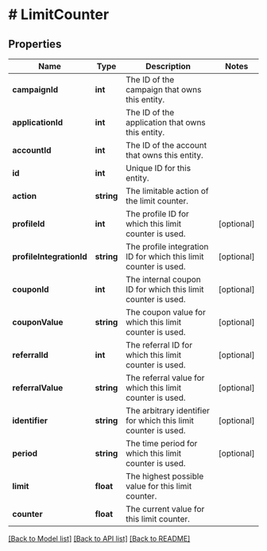 # # LimitCounter

## Properties

Name | Type | Description | Notes
------------ | ------------- | ------------- | -------------
**campaignId** | **int** | The ID of the campaign that owns this entity. | 
**applicationId** | **int** | The ID of the application that owns this entity. | 
**accountId** | **int** | The ID of the account that owns this entity. | 
**id** | **int** | Unique ID for this entity. | 
**action** | **string** | The limitable action of the limit counter. | 
**profileId** | **int** | The profile ID for which this limit counter is used. | [optional] 
**profileIntegrationId** | **string** | The profile integration ID for which this limit counter is used. | [optional] 
**couponId** | **int** | The internal coupon ID for which this limit counter is used. | [optional] 
**couponValue** | **string** | The coupon value for which this limit counter is used. | [optional] 
**referralId** | **int** | The referral ID for which this limit counter is used. | [optional] 
**referralValue** | **string** | The referral value for which this limit counter is used. | [optional] 
**identifier** | **string** | The arbitrary identifier for which this limit counter is used. | [optional] 
**period** | **string** | The time period for which this limit counter is used. | [optional] 
**limit** | **float** | The highest possible value for this limit counter. | 
**counter** | **float** | The current value for this limit counter. | 

[[Back to Model list]](../../README.md#documentation-for-models) [[Back to API list]](../../README.md#documentation-for-api-endpoints) [[Back to README]](../../README.md)


